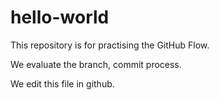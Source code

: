 # hello-world
This repository is for practising the GitHub Flow.

We evaluate the branch, commit process.

We edit this file in github.

